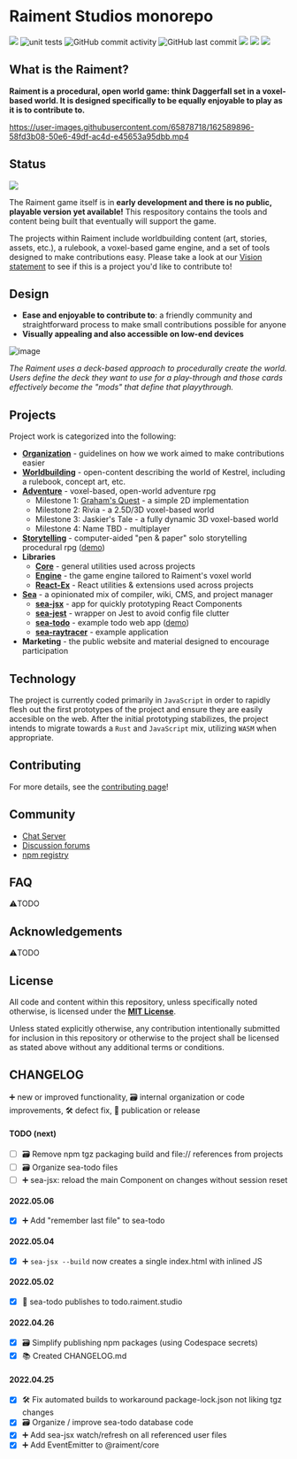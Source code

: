 # Raiment Studios monorepo

![](https://img.shields.io/badge/license-MIT-039) ![unit tests](https://github.com/raiment-studios/monorepo/actions/workflows/unit-test.yml/badge.svg) ![GitHub commit activity](https://img.shields.io/github/commit-activity/w/raiment-studios/monorepo) ![GitHub last commit](https://img.shields.io/github/last-commit/raiment-studios/monorepo) [![](https://img.shields.io/badge/dev-CHANGELOG-14D)](https://github.com/raiment-studios/monorepo#changelog) [![](https://img.shields.io/badge/discussions-welcome!-489)](https://github.com/raiment-studios/monorepo/discussions) [![](https://img.shields.io/badge/chat-zulip-386)](https://raiment-studios.zulipchat.com/)

## What is the Raiment?

**Raiment is a procedural, open world game: think Daggerfall set in a voxel-based world. It is designed specifically to be equally enjoyable to play as it is to contribute to.**

https://user-images.githubusercontent.com/65878718/162589896-58fd3b08-50e6-49df-ac4d-e45653a95dbb.mp4

## Status

[![](https://img.shields.io/badge/status-not%20yet%20ready!-d53)](https://raiment-studios.zulipchat.com/)

The Raiment game itself is in **early development and there is no public, playable version yet available!** This respository contains the tools and content being built that eventually will support the game.

The projects within Raiment include worldbuilding content (art, stories, assets, etc.), a rulebook, a voxel-based game engine, and a set of tools designed to make contributions easy. Please take a look at our [Vision statement](source/projects/organization/vision.md) to see if this is a project you'd like to contribute to!

## Design

-   **Ease and enjoyable to contribute to**: a friendly community and straightforward process to make small contributions possible for anyone
-   **Visually appealing and also accessible on low-end devices**

![image](https://user-images.githubusercontent.com/65878718/162591525-b9be3729-4611-4c85-9146-ce003426f3d6.png)

_The Raiment uses a deck-based approach to procedurally create the world. Users define the deck they want to use for a play-through and those cards effectively become the "mods" that define that playythrough._

## Projects

Project work is categorized into the following:

-   [**Organization**](source/projects/organization) - guidelines on how we work aimed to make contributions easier
-   [**Worldbuilding**](source/projects/worldbuilding) - open-content describing the world of Kestrel, including a rulebook, concept art, etc.
-   [**Adventure**](source/projects/adventure) - voxel-based, open-world adventure rpg
    -   Milestone 1: [Graham's Quest](https://grahams-quest.raiment.studio/) - a simple 2D implementation
    -   Milestone 2: Rivia - a 2.5D/3D voxel-based world
    -   Milestone 3: Jaskier's Tale - a fully dynamic 3D voxel-based world
    -   Milestone 4: Name TBD - multiplayer
-   [**Storytelling**](source/projects/storytelling) - computer-aided "pen & paper" solo storytelling procedural rpg ([demo](https://storytelling.raiment.studio/))
-   **Libraries**
    -   [**Core**](source/lib/core) - general utilities used across projects
    -   [**Engine**](source/lib/engine) - the game engine tailored to Raiment's voxel world
    -   [**React-Ex**](source/lib/react-ex) - React utilities & extensions used across projects
-   [**Sea**](source/projects/sea) - a opinionated mix of compiler, wiki, CMS, and project manager
    -   [**sea-jsx**](source/projects/sea/apps/sea-jsx) - app for quickly prototyping React Components
    -   [**sea-jest**](source/projects/sea/apps/sea-jest) - wrapper on Jest to avoid config file clutter
    -   [**sea-todo**](source/projects/sea/apps/sea-todo) - example todo web app ([demo](https://todo.raiment.studio/))
    -   [**sea-raytracer**](source/projects/sea/apps/sea-raytracer) - example application
-   **Marketing** - the public website and material designed to encourage participation

## Technology

The project is currently coded primarily in `JavaScript` in order to rapidly flesh out the first prototypes of the project and ensure they are easily accesible on the web. After the initial prototyping stabilizes, the project intends to migrate towards a `Rust` and `JavaScript` mix, utilizing `WASM` when appropriate.

## Contributing

For more details, see the [contributing page](source/projects/organization/contributing.md)!

## Community

-   [Chat Server](https://raiment-studios.zulipchat.com/)
-   [Discussion forums](https://github.com/raiment-studios/monorepo/discussions)
-   [npm registry](https://www.npmjs.com/package/@raiment)

## FAQ

⚠️TODO

## Acknowledgements

⚠️TODO

## License

All code and content within this repository, unless specifically noted otherwise, is licensed under the **[MIT License](./LICENSE)**.

Unless stated explicitly otherwise, any contribution intentionally submitted for inclusion in this repository or otherwise to the project shall be licensed as stated above without any additional terms or conditions.

## CHANGELOG

➕ new or improved functionality, 🗃️ internal organization or code improvements, 🛠️ defect fix, 📣 publication or release

#### TODO (next)

-   [ ] 🗃️ Remove npm tgz packaging build and file:// references from projects
-   [ ] 🗃️ Organize sea-todo files
-   [ ] ➕ sea-jsx: reload the main Component on changes without session reset

#### 2022.05.06

-   [x] ➕ Add "remember last file" to sea-todo

#### 2022.05.04

-   [x] ➕ `sea-jsx --build` now creates a single index.html with inlined JS

#### 2022.05.02

-   [x] 📣 sea-todo publishes to todo.raiment.studio

#### 2022.04.26

-   [x] 🗃️ Simplify publishing npm packages (using Codespace secrets)
-   [x] 📚 Created CHANGELOG.md

#### 2022.04.25

-   [x] 🛠️ Fix automated builds to workaround package-lock.json not liking tgz changes
-   [x] 🗃️ Organize / improve sea-todo database code
-   [x] ➕ Add sea-jsx watch/refresh on all referenced user files
-   [x] ➕ Add EventEmitter to @raiment/core
